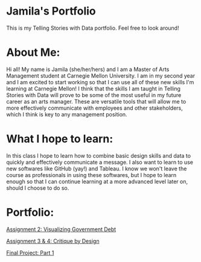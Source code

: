 # Jamila's Portfolio
This is my Telling Stories with Data portfolio. Feel free to look around!

# About Me:
Hi all! My name is Jamila (she/her/hers) and I am a Master of Arts Management student at Carnegie Mellon University. I am in my second year and I am excited to start working so that I can use all of these new skills I'm learning at Carnegie Mellon! I think that the skills I am taught in Telling Stories with Data will prove to be some of the most useful in my future career as an arts manager. These are versatile tools that will allow me to more effectively communicate with employees and other stakeholders, which I think is key to any management position.   

# What I hope to learn:
In this class I hope to learn how to combine basic design skills and data to quickly and effectively communicate a message. I also want to learn to use new softwares like GitHub (yay!) and Tableau. I know we won't leave the course as professionals in using these softwares, but I hope to learn enough so that I can continue learning at a more advanced level later on, should I choose to do so. 

# Portfolio:
[Assignment 2: Visualizing Government Debt](dataviz2.md)

[Assignment 3 & 4: Critique by Design](dataviz3&4.md)

[Final Project: Part 1](finalpart1.md)
